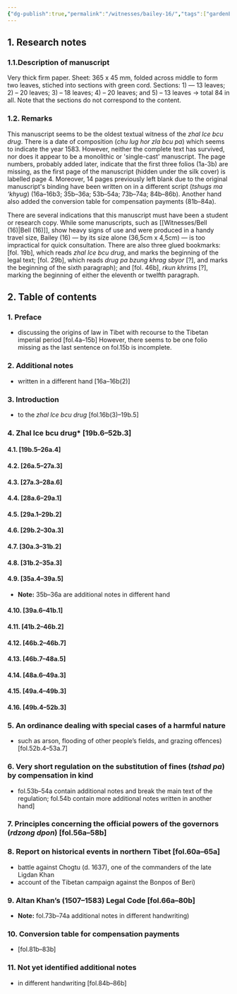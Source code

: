```yaml
---
{"dg-publish":true,"permalink":"/witnesses/bailey-16/","tags":["gardenEntry"]}
---
```



## 1. Research notes

### 1.1.Description of manuscript

Very thick firm paper. Sheet: 365 x 45 mm, folded across middle to form two leaves, stiched into sections with green cord. 
Sections: 1) — 13 leaves; 2) – 20 leaves; 3) – 18 leaves; 4) – 20 leaves; and 5) – 13 leaves -> total 84 in all. Note that the sections do not correspond to the content.

### 1.2. Remarks
This manuscript seems to be the oldest textual witness of the *zhal lce bcu drug*. There is a date of composition (*chu lug hor zla bcu pa*) which seems to indicate the year 1583. However, neither the complete text has survived, nor does it appear to be a monolithic or 'single-cast' manuscript. The page numbers, probably added later, indicate that the first three folios (1a-3b) are missing, as the first page of the manuscript (hidden under the silk cover) is labelled page 4. Moreover, 14 pages previously left blank due to the original manuscript's binding have been written on in a different script (*tshugs ma ‘khyug*) (16a–16b3; 35b–36a; 53b–54a; 73b–74a; 84b–86b). Another hand also added the conversion table for compensation payments (81b–84a).

There are several indications that this manuscript must have been a student or research copy. While some manuscripts, such as [[Witnesses/Bell (16)\|Bell (16)]], show heavy signs of use and were produced in a handy travel size, Bailey (16) — by its size alone (36,5cm x 4,5cm) — is too impractical for quick consultation. 
There are also three glued bookmarks: \[fol. 19b], which reads *zhal lce bcu drug*, and marks the beginning of the legal text; \[fol. 29b], which reads *drug pa bzung khrag sbyor* \[?], and marks the beginning of the sixth paragraph); and \[fol. 46b], *rkun khrims* \[?], marking the beginning of either the eleventh or twelfth paragraph.

## 2. Table of contents

### 1. Preface 

* discussing the origins of law in Tibet with recourse to the Tibetan imperial period \[fol.4a–15b] However, there seems to be one folio missing as the last sentence on fol.15b is incomplete.

### 2. Additional notes 
* written in a different hand \[16a–16b(2)]

### 3. Introduction 
* to the *zhal lce bcu drug* \[fol.16b(3)–19b.5]
### 4. Zhal lce bcu drug* \[19b.6–52b.3]
#### 4.1. \[19b.5–26a.4]
#### 4.2. \[26a.5–27a.3]
#### 4.3. \[27a.3–28a.6]
#### 4.4. \[28a.6–29a.1]
#### 4.5. \[29a.1–29b.2]
#### 4.6. \[29b.2–30a.3]
#### 4.7. \[30a.3–31b.2]
#### 4.8. \[31b.2–35a.3]
#### 4.9. \[35a.4–39a.5] 
* **Note:** 35b–36a are additional notes in different hand
#### 4.10. \[39a.6–41b.1]
#### 4.11. \[41b.2–46b.2]
#### 4.12. \[46b.2–46b.7]
#### 4.13. \[46b.7–48a.5]
#### 4.14. \[48a.6–49a.3]
#### 4.15. \[49a.4–49b.3]
#### 4.16. \[49b.4–52b.3]

### 5. An ordinance dealing with special cases of a harmful nature
* such as arson, flooding of other people’s fields, and grazing offences) \[fol.52b.4–53a.7]

### 6. Very short regulation on the substitution of fines (*tshad pa*) **by compensation in kind** 
* fol.53b–54a contain additional notes and break the main text of the regulation; fol.54b contain more additional notes written in another hand]
### 7. Principles concerning the official powers of the governors (*rdzong dpon*) \[fol.56a–58b]

### 8. Report on historical events in northern Tibet \[fol.60a–65a]
* battle against Chogtu (d. 1637), one of the commanders of the late Ligdan Khan
* account of the Tibetan campaign against the Bonpos of Beri)

### 9. Altan Khan’s (1507–1583) Legal Code \[fol.66a–80b]
* **Note:** fol.73b–74a additional notes in different handwriting)

### 10. Conversion table for compensation payments
* \[fol.81b–83b]

### 11. Not yet identified additional notes
* in different handwriting \[fol.84b–86b]